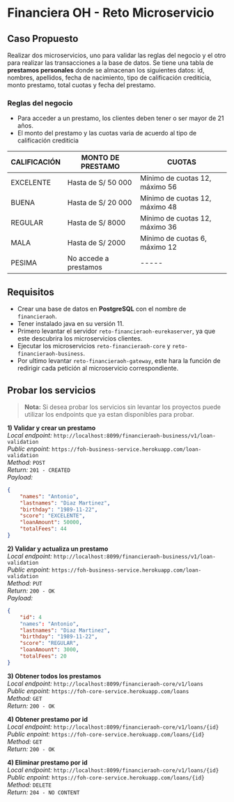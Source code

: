 # Financiera OH - Reto Microservicio

## Caso Propuesto

Realizar dos microservicios, uno para validar las reglas del negocio y el otro para realizar las transacciones a la base de datos. Se tiene una tabla de **prestamos personales** donde se almacenan los siguientes datos: id, nombres, apellidos, fecha de nacimiento, tipo de calificación crediticia, monto prestamo, total cuotas y fecha del prestamo.

### Reglas del negocio
- Para acceder a un prestamo, los clientes deben tener o ser mayor de 21 años.
- El monto del prestamo y las cuotas varia de acuerdo al tipo de calificación crediticia

| CALIFICACIÓN  | MONTO DE PRESTAMO	    | CUOTAS        				  |
|---------------|-----------------------|---------------------------------|
| EXCELENTE     | Hasta de S/ 50 000   	| Mínimo de cuotas 12, máximo 56  |
| BUENA    	    | Hasta de S/ 20 000   	| Mínimo de cuotas 12, máximo 48  |
| REGULAR  	    | Hasta de S/ 8000 	 	| Mínimo de cuotas 12, máximo 36  |
| MALA	  	    | Hasta de S/ 2000	 	| Mínimo de cuotas 6, máximo 12   |
| PESIMA   	    | No accede a prestamos | -----					  		  |

## Requisitos
- Crear una base de datos en **PostgreSQL** con el nombre de `financieraoh`.
- Tener instalado java en su versión 11.
- Primero levantar el servidor `reto-financieraoh-eurekaserver`, ya que este descubrira los microservicios clientes.
- Ejecutar los microservicios `reto-financieraoh-core` y `reto-financieraoh-business`.
- Por ultimo levantar `reto-financieraoh-gateway`, este hara la función de redirigir cada petición al microservicio correspondiente.

## Probar los servicios

> **Nota:** Si desea probar los servicios sin levantar los proyectos puede utilizar los endpoints que ya estan disponibles para probar.

**1) Validar y crear un prestamo**\
*Local endpoint:* `http://localhost:8099/financieraoh-business/v1/loan-validation`\
*Public enpoint:* `https://foh-business-service.herokuapp.com/loan-validation`\
*Method:* `POST`\
*Return:*   `201 - CREATED`\
*Payload:*
```json
{
	"names": "Antonio",
	"lastnames": "Diaz Martinez",
	"birthday": "1989-11-22",
	"score": "EXCELENTE",
	"loanAmount": 50000,
	"totalFees": 44
}
```

**2) Validar y actualiza un prestamo**\
*Local endpoint:* `http://localhost:8099/financieraoh-business/v1/loan-validation`\
*Public enpoint:* `https://foh-business-service.herokuapp.com/loan-validation`\
*Method:* `PUT`\
*Return:*   `200 - OK`\
*Payload:*
```json
{
	"id": 4
	"names": "Antonio",
	"lastnames": "Diaz Martinez",
	"birthday": "1989-11-22",
	"score": "REGULAR",
	"loanAmount": 3000,
	"totalFees": 20
}
```

**3) Obtener todos los prestamos**\
*Local endpoint:* `http://localhost:8099/financieraoh-core/v1/loans`\
*Public enpoint:* `https://foh-core-service.herokuapp.com/loans`\
*Method:* `GET`\
*Return:*   `200 - OK`

**4) Obtener prestamo por id**\
*Local endpoint:* `http://localhost:8099/financieraoh-core/v1/loans/{id}`\
*Public enpoint:* `https://foh-core-service.herokuapp.com/loans/{id}`\
*Method:* `GET`\
*Return:*   `200 - OK`

**4) Eliminar prestamo por id**\
*Local endpoint:* `http://localhost:8099/financieraoh-core/v1/loans/{id}`\
*Public enpoint:* `https://foh-core-service.herokuapp.com/loans/{id}`\
*Method:* `DELETE`\
*Return:*   `204 - NO CONTENT`
